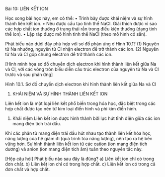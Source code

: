 Bài 10: LIÊN KẾT ION

Học xong bài học này, em có thể:
• Trình bày được khái niệm và sự hình thành liên kết ion.
• Nêu được cấu tạo tinh thể NaCl. Giải thích được vì sao các hợp chất ion thường ở trạng thái rắn trong điều kiện thường (dạng tinh thể ion).
• Lập ráp được mô hình tinh thể NaCl (theo mô hình có sẵn).

Phát biểu nào dưới đây phù hợp với sơ đồ phản ứng ở Hình 10.1?
(1) Nguyên tử Na nhường, nguyên tử Cl nhận electron để trở thành các ion.
(2) Nguyên tử Na và Cl góp chung electron để trở thành các ion.

[Hình minh họa sơ đồ chuyển dịch electron khi hình thành liên kết giữa Na và Cl, với các vòng tròn biểu diễn cấu trúc electron của nguyên tử Na và Cl trước và sau phản ứng]

Hình 10.1. Sơ đồ chuyển dịch electron khi hình thành liên kết giữa Na và Cl

1. KHÁI NIỆM VÀ SỰ HÌNH THÀNH LIÊN KẾT ION

Liên kết ion là một loại liên kết phổ biến trong hóa học, đặc biệt trong các hợp chất được tạo nên từ kim loại điển hình và phi kim điển hình.

1. Khái niệm
Liên kết ion được hình thành bởi lực hút tĩnh điện giữa các ion mang điện tích trái dấu.

Khi các phân tử mang điện trái dấu hút nhau tạo thành liên kết hóa học, năng lượng của hệ giảm đi (quá trình tỏa năng lượng), nên tạo ra hệ bền vững hơn. Sự hình thành liên kết ion từ các cation (ion mang điện tích dương) và anion (ion mang điện tích âm) tuân theo nguyên tắc này.

[Hộp câu hỏi]
Phát biểu nào sau đây là đúng?
a) Liên kết ion chỉ có trong đơn chất.
b) Liên kết ion chỉ có trong hợp chất.
c) Liên kết ion có trong cả đơn chất và hợp chất.